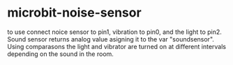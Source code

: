 # microbit-noise-sensor
to use connect noice sensor to pin1, vibration to pin0, and the light to pin2. 
Sound sensor returns analog value asigning it to the var "soundsensor".
Using comparasons the light and vibrator are turned on at different intervals depending on the sound in the room.
